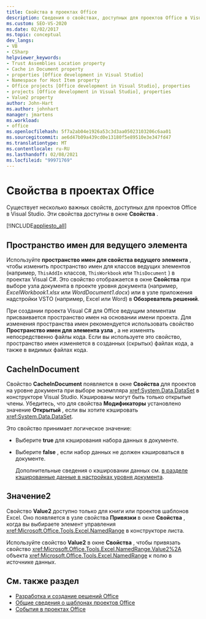 ```yaml
---
title: Свойства в проектах Office
description: Сведения о свойствах, доступных для проектов Office в Visual Studio с помощью окно свойств.
ms.custom: SEO-VS-2020
ms.date: 02/02/2017
ms.topic: conceptual
dev_langs:
- VB
- CSharp
helpviewer_keywords:
- Trust Assemblies Location property
- Cache in Document property
- properties [Office development in Visual Studio]
- Namespace for Host Item property
- Office projects [Office development in Visual Studio], properties
- projects [Office development in Visual Studio], properties
- Value2 property
author: John-Hart
ms.author: johnhart
manager: jmartens
ms.workload:
- office
ms.openlocfilehash: 5f7a2ab04e1926a53c3d3aa05023103206c6aa01
ms.sourcegitcommit: ae6d47b09a439cd0e13180f5e89510e3e347fd47
ms.translationtype: MT
ms.contentlocale: ru-RU
ms.lasthandoff: 02/08/2021
ms.locfileid: "99971769"
---
```

# <a name="properties-in-office-projects"></a>Свойства в проектах Office
  Существует несколько важных свойств, доступных для проектов Office в Visual Studio. Эти свойства доступны в окне **Свойства** .

 [!INCLUDE[appliesto_all](../vsto/includes/appliesto-all-md.md)]

## <a name="namespace-for-host-item"></a>Пространство имен для ведущего элемента
 Используйте **пространство имен для свойства ведущего элемента** , чтобы изменить пространство имен для классов ведущих элементов (например, `ThisAddIn` классов, `ThisWorkbook` или `ThisDocument` ) в проектах Visual C#. Это свойство отображается в окне **Свойства** при выборе узла документа в проекте уровня документа (например, *ExcelWorkbook1.xlsx* или *WordDocument1.docx*) или в узле приложения надстройки VSTO (например, Excel или Word) в **Обозреватель решений**.

 При создании проекта Visual C# для Office ведущим элементам присваивается пространство имен на основании имени проекта. Для изменения пространства имен рекомендуется использовать свойство **Пространство имен для элемента узла** , а не изменять непосредственно файлы кода. Если вы используете это свойство, пространство имен изменяется в созданных (скрытых) файлах кода, а также в видимых файлах кода.

## <a name="cacheindocument"></a>CacheInDocument
 Свойство **CacheInDocument** появляется в окне **Свойства** для проектов на уровне документа при выборе экземпляра <xref:System.Data.DataSet> в конструкторе Visual Studio. Кэшированы могут быть только открытые члены. Убедитесь, что для свойства **Модификаторы** установлено значение **Открытый** , если вы хотите кэшировать <xref:System.Data.DataSet>.

 Это свойство принимает логическое значение:

- Выберите **true** для кэширования набора данных в документе.

- Выберите **false** , если набор данных не должен кэшироваться в документе.

  Дополнительные сведения о кэшировании данных см. [в разделе кэшированные данные в настройках уровня документа](../vsto/cached-data-in-document-level-customizations.md).

## <a name="value2"></a>Значение2
 Свойство **Value2** доступно только для книги или проектов шаблонов Excel. Оно появляется в узле свойства **Привязки** в окне **Свойства** , когда вы выбираете элемент управления <xref:Microsoft.Office.Tools.Excel.NamedRange> в конструкторе листа.

 Используйте свойство **Value2** в окне **Свойства** , чтобы привязать свойство <xref:Microsoft.Office.Tools.Excel.NamedRange.Value2%2A> объекта <xref:Microsoft.Office.Tools.Excel.NamedRange> к полю в источнике данных.

## <a name="see-also"></a>См. также раздел
- [Разработка и создание решений Office](../vsto/designing-and-creating-office-solutions.md)
- [Общие сведения о шаблонах проектов Office](../vsto/office-project-templates-overview.md)
- [События в проектах Office](../vsto/events-in-office-projects.md)
